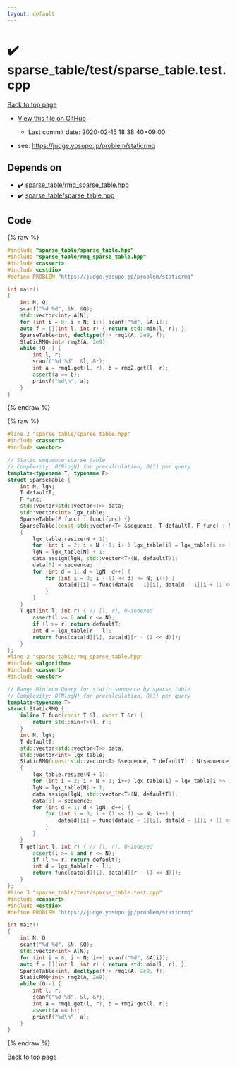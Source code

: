```yaml
---
layout: default
---
```


<!-- mathjax config similar to math.stackexchange -->
<script type="text/javascript" async
  src="https://cdnjs.cloudflare.com/ajax/libs/mathjax/2.7.5/MathJax.js?config=TeX-MML-AM_CHTML">
</script>
<script type="text/x-mathjax-config">
  MathJax.Hub.Config({
    TeX: { equationNumbers: { autoNumber: "AMS" }},
    tex2jax: {
      inlineMath: [ ['$','$'] ],
      processEscapes: true
    },
    "HTML-CSS": { matchFontHeight: false },
    displayAlign: "left",
    displayIndent: "2em"
  });
</script>

<script type="text/javascript" src="https://cdnjs.cloudflare.com/ajax/libs/jquery/3.4.1/jquery.min.js"></script>
<script src="https://cdn.jsdelivr.net/npm/jquery-balloon-js@1.1.2/jquery.balloon.min.js" integrity="sha256-ZEYs9VrgAeNuPvs15E39OsyOJaIkXEEt10fzxJ20+2I=" crossorigin="anonymous"></script>
<script type="text/javascript" src="../../../assets/js/copy-button.js"></script>
<link rel="stylesheet" href="../../../assets/css/copy-button.css" />


# :heavy_check_mark: sparse_table/test/sparse_table.test.cpp

<a href="../../../index.html">Back to top page</a>

* <a href="{{ site.github.repository_url }}/blob/master/sparse_table/test/sparse_table.test.cpp">View this file on GitHub</a>
    - Last commit date: 2020-02-15 18:38:40+09:00


* see: <a href="https://judge.yosupo.jp/problem/staticrmq">https://judge.yosupo.jp/problem/staticrmq</a>


## Depends on

* :heavy_check_mark: <a href="../../../library/sparse_table/rmq_sparse_table.hpp.html">sparse_table/rmq_sparse_table.hpp</a>
* :heavy_check_mark: <a href="../../../library/sparse_table/sparse_table.hpp.html">sparse_table/sparse_table.hpp</a>


## Code

<a id="unbundled"></a>
{% raw %}
```cpp
#include "sparse_table/sparse_table.hpp"
#include "sparse_table/rmq_sparse_table.hpp"
#include <cassert>
#include <cstdio>
#define PROBLEM "https://judge.yosupo.jp/problem/staticrmq"

int main()
{
    int N, Q;
    scanf("%d %d", &N, &Q);
    std::vector<int> A(N);
    for (int i = 0; i < N; i++) scanf("%d", &A[i]);
    auto f = [](int l, int r) { return std::min(l, r); };
    SparseTable<int, decltype(f)> rmq1(A, 2e9, f);
    StaticRMQ<int> rmq2(A, 2e9);
    while (Q--) {
        int l, r;
        scanf("%d %d", &l, &r);
        int a = rmq1.get(l, r), b = rmq2.get(l, r);
        assert(a == b);
        printf("%d\n", a);
    }
}

```
{% endraw %}

<a id="bundled"></a>
{% raw %}
```cpp
#line 2 "sparse_table/sparse_table.hpp"
#include <cassert>
#include <vector>

// Static sequence sparse table
// Complexity: O(NlogN) for precalculation, O(1) per query
template<typename T, typename F>
struct SparseTable {
    int N, lgN;
    T defaultT;
    F func;
    std::vector<std::vector<T>> data;
    std::vector<int> lgx_table;
    SparseTable(F func) : func(func) {}
    SparseTable(const std::vector<T> &sequence, T defaultT, F func) : N(sequence.size()), defaultT(defaultT), func(func)
    {
        lgx_table.resize(N + 1);
        for (int i = 2; i < N + 1; i++) lgx_table[i] = lgx_table[i >> 1] + 1;
        lgN = lgx_table[N] + 1;
        data.assign(lgN, std::vector<T>(N, defaultT));
        data[0] = sequence;
        for (int d = 1; d < lgN; d++) {
            for (int i = 0; i + (1 << d) <= N; i++) {
                data[d][i] = func(data[d - 1][i], data[d - 1][i + (1 << (d - 1))]);
            }
        }
    }
    T get(int l, int r) { // [l, r), 0-indexed
        assert(l >= 0 and r <= N);
        if (l >= r) return defaultT;
        int d = lgx_table[r - l];
        return func(data[d][l], data[d][r - (1 << d)]);
    }
};
#line 2 "sparse_table/rmq_sparse_table.hpp"
#include <algorithm>
#include <cassert>
#include <vector>

// Range Minimum Query for static sequence by sparse table
// Complexity: O(NlogN) for precalculation, O(1) per query
template<typename T>
struct StaticRMQ {
    inline T func(const T &l, const T &r) {
        return std::min<T>(l, r);
    }
    int N, lgN;
    T defaultT;
    std::vector<std::vector<T>> data;
    std::vector<int> lgx_table;
    StaticRMQ(const std::vector<T> &sequence, T defaultT) : N(sequence.size()), defaultT(defaultT)
    {
        lgx_table.resize(N + 1);
        for (int i = 2; i < N + 1; i++) lgx_table[i] = lgx_table[i >> 1] + 1;
        lgN = lgx_table[N] + 1;
        data.assign(lgN, std::vector<T>(N, defaultT));
        data[0] = sequence;
        for (int d = 1; d < lgN; d++) {
            for (int i = 0; i + (1 << d) <= N; i++) {
                data[d][i] = func(data[d - 1][i], data[d - 1][i + (1 << (d - 1))]);
            }
        }
    }
    T get(int l, int r) { // [l, r), 0-indexed
        assert(l >= 0 and r <= N);
        if (l >= r) return defaultT;
        int d = lgx_table[r - l];
        return func(data[d][l], data[d][r - (1 << d)]);
    }
};
#line 3 "sparse_table/test/sparse_table.test.cpp"
#include <cassert>
#include <cstdio>
#define PROBLEM "https://judge.yosupo.jp/problem/staticrmq"

int main()
{
    int N, Q;
    scanf("%d %d", &N, &Q);
    std::vector<int> A(N);
    for (int i = 0; i < N; i++) scanf("%d", &A[i]);
    auto f = [](int l, int r) { return std::min(l, r); };
    SparseTable<int, decltype(f)> rmq1(A, 2e9, f);
    StaticRMQ<int> rmq2(A, 2e9);
    while (Q--) {
        int l, r;
        scanf("%d %d", &l, &r);
        int a = rmq1.get(l, r), b = rmq2.get(l, r);
        assert(a == b);
        printf("%d\n", a);
    }
}

```
{% endraw %}

<a href="../../../index.html">Back to top page</a>

